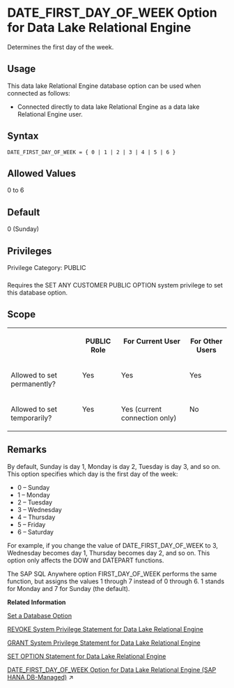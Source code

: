 <!-- loioa632279984f21015b47581522c9e7a93 -->

# DATE\_FIRST\_DAY\_OF\_WEEK Option for Data Lake Relational Engine

Determines the first day of the week.



<a name="loioa632279984f21015b47581522c9e7a93__section_fq2_gpq_znb"/>

## Usage

This data lake Relational Engine database option can be used when connected as follows:

-   Connected directly to data lake Relational Engine as a data lake Relational Engine user.



<a name="loioa632279984f21015b47581522c9e7a93__date_first_day_syntax1"/>

## Syntax

```
DATE_FIRST_DAY_OF_WEEK = { 0 | 1 | 2 | 3 | 4 | 5 | 6 }
```



<a name="loioa632279984f21015b47581522c9e7a93__date_first_day_values1"/>

## Allowed Values

0 to 6



<a name="loioa632279984f21015b47581522c9e7a93__date_first_day_default1"/>

## Default

0 \(Sunday\)



<a name="loioa632279984f21015b47581522c9e7a93__date_first_day_priv1"/>

## Privileges

Privilege Category: PUBLIC



### 

Requires the SET ANY CUSTOMER PUBLIC OPTION system privilege to set this database option.



<a name="loioa632279984f21015b47581522c9e7a93__date_first_day_scope1"/>

## Scope


<table>
<tr>
<th valign="top">

 

</th>
<th valign="top">

PUBLIC Role

</th>
<th valign="top">

For Current User

</th>
<th valign="top">

For Other Users

</th>
</tr>
<tr>
<td valign="top">

Allowed to set permanently?

</td>
<td valign="top">

Yes

</td>
<td valign="top">

Yes

</td>
<td valign="top">

Yes

</td>
</tr>
<tr>
<td valign="top">

Allowed to set temporarily?

</td>
<td valign="top">

Yes

</td>
<td valign="top">

Yes \(current connection only\)

</td>
<td valign="top">

No

</td>
</tr>
</table>



<a name="loioa632279984f21015b47581522c9e7a93__date_first_day_remarks1"/>

## Remarks

By default, Sunday is day 1, Monday is day 2, Tuesday is day 3, and so on. This option specifies which day is the first day of the week:

-   0 – Sunday
-   1 – Monday
-   2 – Tuesday
-   3 – Wednesday
-   4 – Thursday
-   5 – Friday
-   6 – Saturday

For example, if you change the value of DATE\_FIRST\_DAY\_OF\_WEEK to 3, Wednesday becomes day 1, Thursday becomes day 2, and so on. This option only affects the DOW and DATEPART functions.

The SAP SQL Anywhere option FIRST\_DAY\_OF\_WEEK performs the same function, but assigns the values 1 through 7 instead of 0 through 6. 1 stands for Monday and 7 for Sunday \(the default\).

**Related Information**  


[Set a Database Option](set-a-database-option-0dcb893.md "You set options with the SET OPTION statement.")

[REVOKE System Privilege Statement for Data Lake Relational Engine](../080-sql-statements/revoke-system-privilege-statement-for-data-lake-relational-engine-a3eadda.md "Removes specific system privileges from specific users and the right to administer the privilege.")

[GRANT System Privilege Statement for Data Lake Relational Engine](../080-sql-statements/grant-system-privilege-statement-for-data-lake-relational-engine-a3dfcb0.md "Grants specific system privileges to users or roles, with or without administrative rights.")

[SET OPTION Statement for Data Lake Relational Engine](../080-sql-statements/set-option-statement-for-data-lake-relational-engine-a625da7.md "Changes options that affect the behavior of the database and its compatibility with Transact-SQL. Setting the value of an option can change the behavior for all users or an individual user, in either a temporary or permanent scope.")

[DATE_FIRST_DAY_OF_WEEK Option for Data Lake Relational Engine (SAP HANA DB-Managed)](https://help.sap.com/viewer/a898e08b84f21015969fa437e89860c8/2024_1_QRC/en-US/7b332a76259342ac974c9701abf41265.html "Determines the first day of the week.") :arrow_upper_right:

